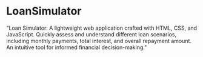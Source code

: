 # LoanSimulator
"Loan Simulator: A lightweight web application crafted with HTML, CSS, and JavaScript. Quickly assess and understand different loan scenarios, including monthly payments, total interest, and overall repayment amount. An intuitive tool for informed financial decision-making."
